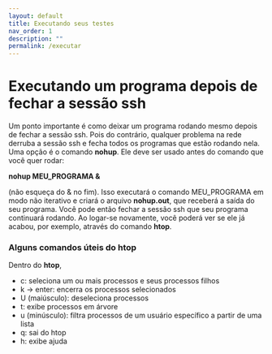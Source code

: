 ```yaml
---
layout: default
title: Executando seus testes
nav_order: 1
description: ""
permalink: /executar
---
```


# Executando um programa depois de fechar a sessão ssh

Um ponto importante é como deixar um programa rodando mesmo depois de fechar a sessão ssh. Pois do contrário, qualquer problema na rede derruba a sessão ssh e fecha todos os programas que estão rodando nela. Uma opção é o comando **nohup**. Ele deve ser usado antes do 
comando que você quer rodar:

**nohup MEU_PROGRAMA &**

(não esqueça do & no fim). Isso executará o comando MEU_PROGRAMA em modo não iterativo e criará o arquivo **nohup.out**, que receberá 
a saída do seu programa. Você pode então fechar a sessão ssh que seu programa continuará rodando. Ao logar-se novamente, você poderá ver se ele 
já acabou, por exemplo, através do comando **htop**.

### Alguns comandos úteis do htop ###

Dentro do **htop**,

- c: seleciona um ou mais processos e seus processos filhos
- k -> enter: encerra os processos selecionados
- U (maiúsculo): deseleciona processos
- t: exibe processos em árvore
- u (minúsculo): filtra processos de um usuário específico a partir de uma lista
- q: sai do htop
- h: exibe ajuda

